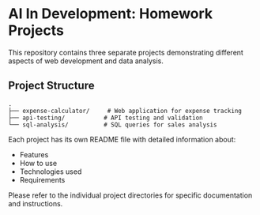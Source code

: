# AI In Development: Homework Projects

This repository contains three separate projects demonstrating different aspects of web development and data analysis.

## Project Structure
```
.
├── expense-calculator/     # Web application for expense tracking
├── api-testing/           # API testing and validation
└── sql-analysis/          # SQL queries for sales analysis
```

Each project has its own README file with detailed information about:
- Features
- How to use
- Technologies used
- Requirements

Please refer to the individual project directories for specific documentation and instructions. 